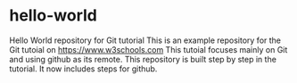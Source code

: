 
# hello-world
Hello World repository for Git tutorial
This is an example repository for the Git tutoial on https://www.w3schools.com
This tutoial focuses mainly on Git and using github as its remote.
This repository is built step by step in the tutorial.
It now includes steps for github.

